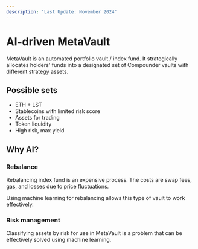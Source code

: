 ```yaml
---
description: 'Last Update: November 2024'
---
```


# AI-driven MetaVault

MetaVault is an automated portfolio vault / index fund. It strategically allocates holders' funds into a designated set of Compounder vaults with different strategy assets.

## Possible sets

* ETH + LST
* Stablecoins with limited risk score
* Assets for trading
* Token liquidity
* High risk, max yield

## Why AI?

### Rebalance

Rebalancing index fund is an expensive process. The costs are swap fees, gas, and losses due to price fluctuations.

Using machine learning for rebalancing allows this type of vault to work effectively.

### Risk management

Classifying assets by risk for use in MetaVault is a problem that can be effectively solved using machine learning.
